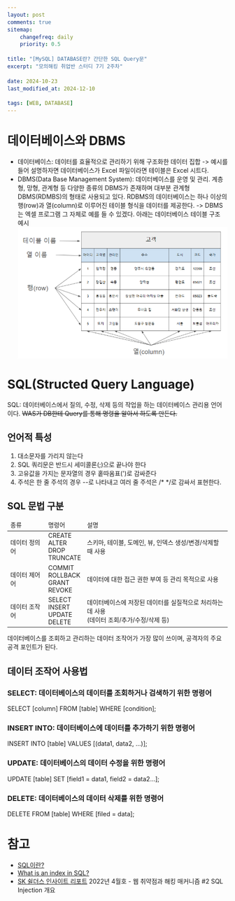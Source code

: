 ```yaml
---
layout: post
comments: true
sitemap:
    changefreq: daily
    priority: 0.5

title: "[MySQL] DATABASE란? 간단한 SQL Query문"
excerpt: "모의해킹 취업반 스터디 7기 2주차"

date: 2024-10-23
last_modified_at: 2024-12-10

tags: [WEB, DATABASE]
---
```


# 데이터베이스와 DBMS
* 데이터베이스: 데이터를 효율적으로 관리하기 위해 구조화한 데이터 집합
-> 예시를 들어 설명하자면 데이터베이스가 Excel 파일이라면 테이블은 Excel 시트다.  
* DBMS(Data Base Management System): 데이터베이스를 운영 및 관리. 계층형, 망형, 관계형 등 다양한 종류의 DBMS가 존재하며 대부분 관계형 DBMS(RDMBS)의 형태로 사용되고 있다. RDBMS의 데이터베이스는 하나 이상의 행(row)과 열(column)로 이루어진 테이블 형식을 데이터를 제공한다.
-> DBMS는 엑셀 프로그램 그 자체로 예를 들 수 있겠다.
아래는 데이터베이스 테이블 구조 예시
![alt text](image.png)

# SQL(Structed Query Language)
SQL: 데이터베이스에서 질의, 수정, 삭제 등의 작업을 하는 데이터베이스 관리용 언어이다.
~~WAS가 DB한테 Query를 통해 명령을 알아서 하도록 만든다.~~

## 언어적 특성
1. 대소문자를 가리지 않는다
1. SQL 쿼리문은 반드시 세미콜론(;)으로 끝나야 한다
1. 고유값을 가지는 문자열의 경우 홑따옴표(')로 감싸준다
4. 주석은 한 줄 주석의 경우 --로 나타내고 여러 줄 주석은 /* */로 감싸서 표현한다.

## SQL 문법 구분
<table>
    <thead>
        <tr>
            <td>종류</td>
            <td>명령어</td>
            <td>설명</td>
        </tr>
    </thead>
    <tbody>
        <tr>
            <td>데이터 정의어</td>
            <td>CREATE<br>
            ALTER<br>
            DROP<br>
            TRUNCATE</td>
            <td>스키마, 테이블, 도메인, 뷰, 인덱스 생성/변경/삭제할 때 사용</td>
        </tr>
        <tr>
            <td>데이터 제어어</td>
            <td>COMMIT<br>
            ROLLBACK<br>
            GRANT<br>
            REVOKE</td>
            <td>데이터에 대한 접근 권한 부여 등 관리 목적으로 사용</td>
        </tr>
        <tr>
            <td>데이터 조작어</td>
            <td>SELECT<br>
            INSERT<br>
            UPDATE<br>
            DELETE</td>
            <td>데이터베이스에 저장된 데이터를 실질적으로 처리하는 데 사용<br>
            (데이터 조회/추가/수정/삭제 등)</td>
        </tr>
    </tbody>
</table>

데이터베이스를 조회하고 관리하는 데이터 조작어가 가장 많이 쓰이며, 공격자의 주요 공격 포인트가 된다.

## 데이터 조작어 사용법
### SELECT: 데이터베이스의 데이터를 조회하거나 검색하기 위한 명령어
SELECT [column] FROM [table] WHERE [condition];

### INSERT INTO: 데이터베이스에 데이터를 추가하기 위한 명령어
INSERT INTO [table] VALUES [(data1, data2, ...)];

### UPDATE: 데이터베이스의 데이터 수정을 위한 명령어
UPDATE [table] SET [field1 = data1, field2 = data2...];

### DELETE: 데이터베이스의 데이터 삭제를 위한 명령어
DELETE FROM [table] WHERE [filed = data];

# 참고
* [SQL이란?](https://ko.wikipedia.org/wiki/SQL)
* [What is an index in SQL?](https://stackoverflow.com/questions/2955459/what-is-an-index-in-sql)
* [SK 쉴더스 인사이트 리포트](https://www.skshieldus.com/kor/media/newsletter/insight.do) 2022년 4월호 - 웹 취약점과 해킹 매커니즘 #2 SQL Injection 개요